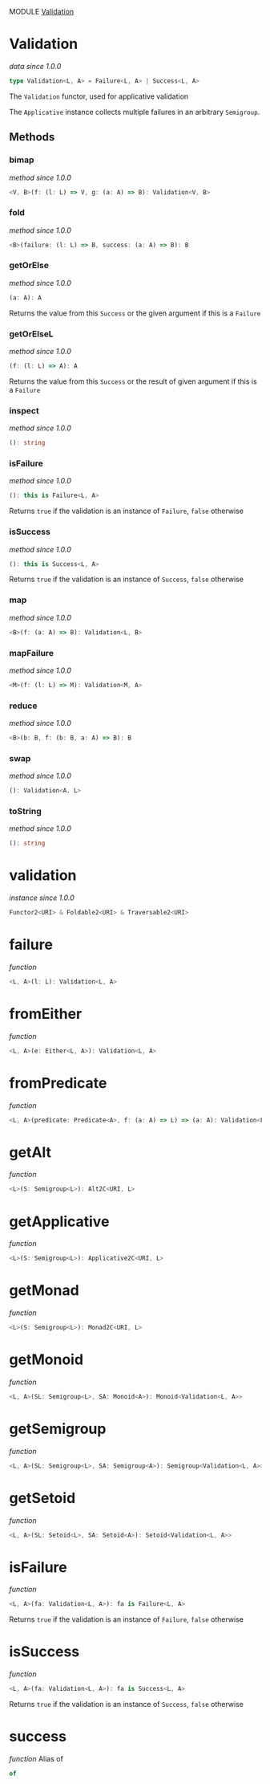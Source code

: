 MODULE [Validation](https://github.com/gcanti/fp-ts/blob/master/src/Validation.ts)

# Validation

_data_
_since 1.0.0_

```ts
type Validation<L, A> = Failure<L, A> | Success<L, A>
```

The `Validation` functor, used for applicative validation

The `Applicative` instance collects multiple failures in
an arbitrary `Semigroup`.

## Methods

### bimap

_method_
_since 1.0.0_

```ts
<V, B>(f: (l: L) => V, g: (a: A) => B): Validation<V, B>
```

### fold

_method_
_since 1.0.0_

```ts
<B>(failure: (l: L) => B, success: (a: A) => B): B
```

### getOrElse

_method_
_since 1.0.0_

```ts
(a: A): A
```

Returns the value from this `Success` or the given argument if this is a `Failure`

### getOrElseL

_method_
_since 1.0.0_

```ts
(f: (l: L) => A): A
```

Returns the value from this `Success` or the result of given argument if this is a `Failure`

### inspect

_method_
_since 1.0.0_

```ts
(): string
```

### isFailure

_method_
_since 1.0.0_

```ts
(): this is Failure<L, A>
```

Returns `true` if the validation is an instance of `Failure`, `false` otherwise

### isSuccess

_method_
_since 1.0.0_

```ts
(): this is Success<L, A>
```

Returns `true` if the validation is an instance of `Success`, `false` otherwise

### map

_method_
_since 1.0.0_

```ts
<B>(f: (a: A) => B): Validation<L, B>
```

### mapFailure

_method_
_since 1.0.0_

```ts
<M>(f: (l: L) => M): Validation<M, A>
```

### reduce

_method_
_since 1.0.0_

```ts
<B>(b: B, f: (b: B, a: A) => B): B
```

### swap

_method_
_since 1.0.0_

```ts
(): Validation<A, L>
```

### toString

_method_
_since 1.0.0_

```ts
(): string
```

# validation

_instance_
_since 1.0.0_

```ts
Functor2<URI> & Foldable2<URI> & Traversable2<URI>
```

# failure

_function_

```ts
<L, A>(l: L): Validation<L, A>
```

# fromEither

_function_

```ts
<L, A>(e: Either<L, A>): Validation<L, A>
```

# fromPredicate

_function_

```ts
<L, A>(predicate: Predicate<A>, f: (a: A) => L) => (a: A): Validation<L, A>
```

# getAlt

_function_

```ts
<L>(S: Semigroup<L>): Alt2C<URI, L>
```

# getApplicative

_function_

```ts
<L>(S: Semigroup<L>): Applicative2C<URI, L>
```

# getMonad

_function_

```ts
<L>(S: Semigroup<L>): Monad2C<URI, L>
```

# getMonoid

_function_

```ts
<L, A>(SL: Semigroup<L>, SA: Monoid<A>): Monoid<Validation<L, A>>
```

# getSemigroup

_function_

```ts
<L, A>(SL: Semigroup<L>, SA: Semigroup<A>): Semigroup<Validation<L, A>>
```

# getSetoid

_function_

```ts
<L, A>(SL: Setoid<L>, SA: Setoid<A>): Setoid<Validation<L, A>>
```

# isFailure

_function_

```ts
<L, A>(fa: Validation<L, A>): fa is Failure<L, A>
```

Returns `true` if the validation is an instance of `Failure`, `false` otherwise

# isSuccess

_function_

```ts
<L, A>(fa: Validation<L, A>): fa is Success<L, A>
```

Returns `true` if the validation is an instance of `Success`, `false` otherwise

# success

_function_
Alias of

```ts
of
```
